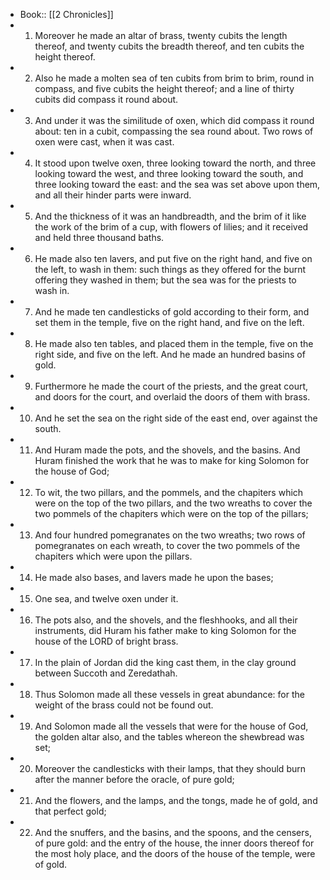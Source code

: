 - Book:: [[2 Chronicles]]
- 1. Moreover he made an altar of brass, twenty cubits the length thereof, and twenty cubits the breadth thereof, and ten cubits the height thereof.
- 2. Also he made a molten sea of ten cubits from brim to brim, round in compass, and five cubits the height thereof; and a line of thirty cubits did compass it round about.
- 3. And under it was the similitude of oxen, which did compass it round about: ten in a cubit, compassing the sea round about. Two rows of oxen were cast, when it was cast.
- 4. It stood upon twelve oxen, three looking toward the north, and three looking toward the west, and three looking toward the south, and three looking toward the east: and the sea was set above upon them, and all their hinder parts were inward.
- 5. And the thickness of it was an handbreadth, and the brim of it like the work of the brim of a cup, with flowers of lilies; and it received and held three thousand baths.
- 6. He made also ten lavers, and put five on the right hand, and five on the left, to wash in them: such things as they offered for the burnt offering they washed in them; but the sea was for the priests to wash in.
- 7. And he made ten candlesticks of gold according to their form, and set them in the temple, five on the right hand, and five on the left.
- 8. He made also ten tables, and placed them in the temple, five on the right side, and five on the left. And he made an hundred basins of gold.
- 9. Furthermore he made the court of the priests, and the great court, and doors for the court, and overlaid the doors of them with brass.
- 10. And he set the sea on the right side of the east end, over against the south.
- 11. And Huram made the pots, and the shovels, and the basins. And Huram finished the work that he was to make for king Solomon for the house of God;
- 12. To wit, the two pillars, and the pommels, and the chapiters which were on the top of the two pillars, and the two wreaths to cover the two pommels of the chapiters which were on the top of the pillars;
- 13. And four hundred pomegranates on the two wreaths; two rows of pomegranates on each wreath, to cover the two pommels of the chapiters which were upon the pillars.
- 14. He made also bases, and lavers made he upon the bases;
- 15. One sea, and twelve oxen under it.
- 16. The pots also, and the shovels, and the fleshhooks, and all their instruments, did Huram his father make to king Solomon for the house of the LORD of bright brass.
- 17. In the plain of Jordan did the king cast them, in the clay ground between Succoth and Zeredathah.
- 18. Thus Solomon made all these vessels in great abundance: for the weight of the brass could not be found out.
- 19. And Solomon made all the vessels that were for the house of God, the golden altar also, and the tables whereon the shewbread was set;
- 20. Moreover the candlesticks with their lamps, that they should burn after the manner before the oracle, of pure gold;
- 21. And the flowers, and the lamps, and the tongs, made he of gold, and that perfect gold;
- 22. And the snuffers, and the basins, and the spoons, and the censers, of pure gold: and the entry of the house, the inner doors thereof for the most holy place, and the doors of the house of the temple, were of gold.
